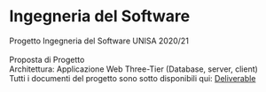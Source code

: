 # Ingegneria del Software
Progetto Ingegneria del Software UNISA 2020/21<br/><br/>
Proposta di Progetto<br/>
Architettura: Applicazione Web Three-Tier (Database, server, client)<br/>
Tutti i documenti del progetto sono sotto disponibili qui: <a href="https://github.com/super99iper/ShipManagement/tree/master/src/main/resources/META-INF/deliverable">Deliverable</a>

